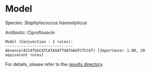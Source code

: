 
# Model

Species: *Staphylococcus haemolyticus*

Antibiotic: Ciprofloxacin

```
Model (Conjunction - 1 rules):
------------------------------
Absence(ACCATGGCATCATAGATTGATGAGTCTCCGT) [Importance: 1.00, 20 equivalent rules]

```

For details, please refer to the [results directory](../../../../../results/scm_b/staphylococcus%20haemolyticus/ciprofloxacin/repeat_1/).

